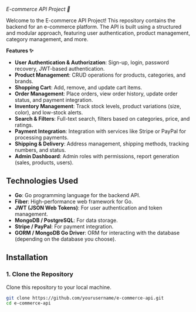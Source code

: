 *E-commerce API Project 🚀*

Welcome to the E-commerce API Project! This repository contains the backend for an e-commerce platform. The API is built using a structured and modular approach, featuring user authentication, product management, category management, and more.

**Features ✨**

- **User Authentication & Authorization**: Sign-up, login, password recovery, JWT-based authentication.
- **Product Management**: CRUD operations for products, categories, and brands.
- **Shopping Cart**: Add, remove, and update cart items.
- **Order Management**: Place orders, view order history, update order status, and payment integration.
- **Inventory Management**: Track stock levels, product variations (size, color), and low-stock alerts.
- **Search & Filters**: Full-text search, filters based on categories, price, and ratings.
- **Payment Integration**: Integration with services like Stripe or PayPal for processing payments.
- **Shipping & Delivery**: Address management, shipping methods, tracking numbers, and status.
- **Admin Dashboard**: Admin roles with permissions, report generation (sales, products, users).

## Technologies Used

- **Go**: Go programming language for the backend API.
- **Fiber**: High-performance web framework for Go.
- **JWT (JSON Web Tokens)**: For user authentication and token management.
- **MongoDB / PostgreSQL**: For data storage.
- **Stripe / PayPal**: For payment integration.
- **GORM / MongoDB Go Driver**: ORM for interacting with the database (depending on the database you choose).

## Installation

### 1. Clone the Repository
Clone this repository to your local machine.

```bash
git clone https://github.com/yourusername/e-commerce-api.git
cd e-commerce-api
